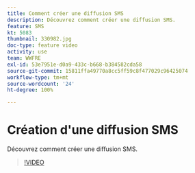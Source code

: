 ```yaml
---
title: Comment créer une diffusion SMS
description: Découvrez comment créer une diffusion SMS.
feature: SMS
kt: 5083
thumbnail: 330982.jpg
doc-type: feature video
activity: use
team: WWFRE
exl-id: 53e7951e-d0a9-433c-b668-b384582cda58
source-git-commit: 15811ffa49770a8cc5ff59c8f477029c96425074
workflow-type: tm+mt
source-wordcount: '24'
ht-degree: 100%

---
```


# Création d&#39;une diffusion SMS

Découvrez comment créer une diffusion SMS.

>[!VIDEO](https://video.tv.adobe.com/v/330982)

